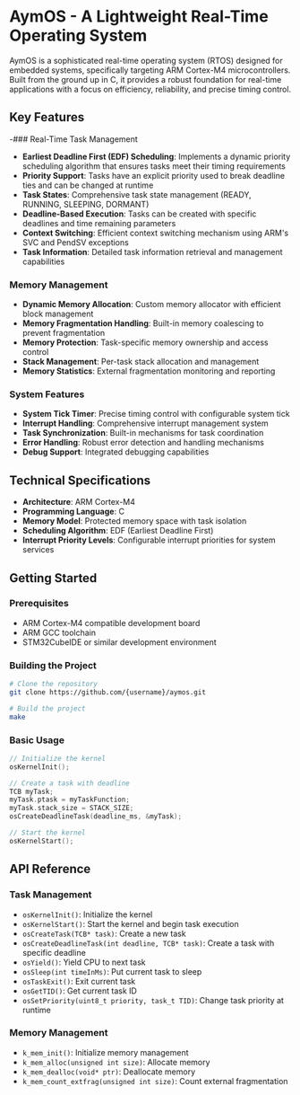 # AymOS - A Lightweight Real-Time Operating System

AymOS is a sophisticated real-time operating system (RTOS) designed for embedded systems, specifically targeting ARM Cortex-M4 microcontrollers. Built from the ground up in C, it provides a robust foundation for real-time applications with a focus on efficiency, reliability, and precise timing control.

## Key Features

-### Real-Time Task Management
- **Earliest Deadline First (EDF) Scheduling**: Implements a dynamic priority scheduling algorithm that ensures tasks meet their timing requirements
- **Priority Support**: Tasks have an explicit priority used to break deadline ties and can be changed at runtime
- **Task States**: Comprehensive task state management (READY, RUNNING, SLEEPING, DORMANT)
- **Deadline-Based Execution**: Tasks can be created with specific deadlines and time remaining parameters
- **Context Switching**: Efficient context switching mechanism using ARM's SVC and PendSV exceptions
- **Task Information**: Detailed task information retrieval and management capabilities

### Memory Management
- **Dynamic Memory Allocation**: Custom memory allocator with efficient block management
- **Memory Fragmentation Handling**: Built-in memory coalescing to prevent fragmentation
- **Memory Protection**: Task-specific memory ownership and access control
- **Stack Management**: Per-task stack allocation and management
- **Memory Statistics**: External fragmentation monitoring and reporting

### System Features
- **System Tick Timer**: Precise timing control with configurable system tick
- **Interrupt Handling**: Comprehensive interrupt management system
- **Task Synchronization**: Built-in mechanisms for task coordination
- **Error Handling**: Robust error detection and handling mechanisms
- **Debug Support**: Integrated debugging capabilities

## Technical Specifications

- **Architecture**: ARM Cortex-M4
- **Programming Language**: C
- **Memory Model**: Protected memory space with task isolation
- **Scheduling Algorithm**: EDF (Earliest Deadline First)
- **Interrupt Priority Levels**: Configurable interrupt priorities for system services

## Getting Started

### Prerequisites
- ARM Cortex-M4 compatible development board
- ARM GCC toolchain
- STM32CubeIDE or similar development environment

### Building the Project
```bash
# Clone the repository
git clone https://github.com/{username}/aymos.git

# Build the project
make
```

### Basic Usage
```c
// Initialize the kernel
osKernelInit();

// Create a task with deadline
TCB myTask;
myTask.ptask = myTaskFunction;
myTask.stack_size = STACK_SIZE;
osCreateDeadlineTask(deadline_ms, &myTask);

// Start the kernel
osKernelStart();
```

## API Reference

### Task Management
- `osKernelInit()`: Initialize the kernel
- `osKernelStart()`: Start the kernel and begin task execution
- `osCreateTask(TCB* task)`: Create a new task
- `osCreateDeadlineTask(int deadline, TCB* task)`: Create a task with specific deadline
- `osYield()`: Yield CPU to next task
- `osSleep(int timeInMs)`: Put current task to sleep
- `osTaskExit()`: Exit current task
- `osGetTID()`: Get current task ID
- `osSetPriority(uint8_t priority, task_t TID)`: Change task priority at runtime

### Memory Management
- `k_mem_init()`: Initialize memory management
- `k_mem_alloc(unsigned int size)`: Allocate memory
- `k_mem_dealloc(void* ptr)`: Deallocate memory
- `k_mem_count_extfrag(unsigned int size)`: Count external fragmentation

